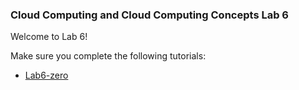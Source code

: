 ### Cloud Computing and Cloud Computing Concepts Lab 6

Welcome to Lab 6!

Make sure you complete the following tutorials:

* [Lab6-zero](https://github.com/steliosot/cc/blob/master/Class-6/Lab6-zero.md)

